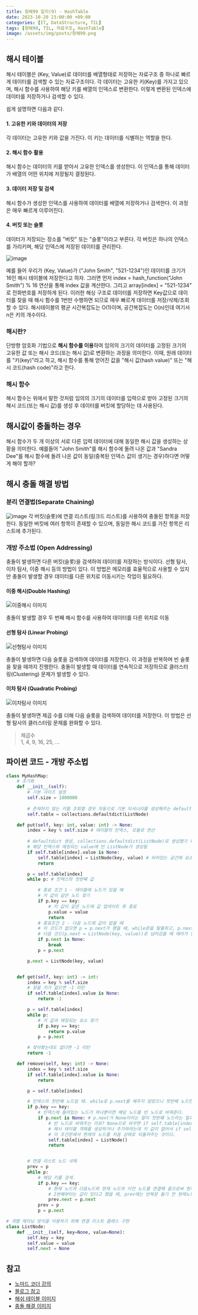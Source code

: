 ```yaml
---
title: 항해99 일지(9) - HashTable
date: 2023-10-20 23:00:00 +09:00
categories: [IT, DataStructure, TIL]
tags: [항해99, TIL, 자료구조, HashTable]
image: /assets/img/posts/항해99.png
---
```


## 해시 테이블
해시 테이블은 (Key, Value)로 데이터를 배열형태로 저장하는 자료구조 중 하나로 빠르게 데이터를 검색할 수 있는 자료구조이다. 
각 데이터는 고유한 키(Key)를 가지고 있으며, 해시 함수를 사용하여 해당 키를 배열의 인덱스로 변환한다. 이렇게 변환된 인덱스에 데이터를 저장하거나 검색할 수 있다.     
     
쉽게 설명하면 다음과 같다.     
#### 1. 고유한 키와 데이터의 저장
각 데이터는 고유한 키와 값을 가진다. 이 키는 데이터를 식별하는 역할을 한다.
#### 2. 해시 함수 활용
해시 함수는 데이터의 키를 받아서 고유한 인덱스를 생성한다. 이 인덱스를 통해 데이터가 배열의 어떤 위치에 저장될지 결정된다.
#### 3. 데이터 저장 및 검색
해시 함수가 생성한 인덱스를 사용하여 데이터를 배열에 저장하거나 검색한다. 이 과정은 매우 빠르게 이루어진다.
#### 4. 버킷 또는 슬롯
데이터가 저장되는 장소를 "버킷" 또는 "슬롯"이라고 부른다. 각 버킷은 하나의 인덱스를 가리키며, 해당 인덱스에 저장된 데이터를 관리한다.

![image](https://github.com/honge7694/honge7694.github.io/assets/76715487/6f15c309-e5eb-4fc5-a73c-8dbd71df2de5)

예를 들어 우리가 (Key, Value)가 ("John Smith", "521-1234")인 데이터를 크기가 16인 해시 테이블에 저장한다고 하자. 그러면 먼저 index = hash_function("John Smith") % 16 연산을 통해 index 값을 계산한다. 그리고 array[index] = "521-1234" 로 전화번호를 저장하게 된다.
이러한 해싱 구조로 데이터를 저장하면 Key값으로 데이터를 찾을 때 해시 함수를 1번만 수행하면 되므로 매우 빠르게 데이터를 저장/삭제/조회할 수 있다. 해시테이블의 평균 시간복잡도는 O(1)이며, 공간복잡도는 O(n)인데 여기서 n은 키의 개수이다.    

### 해시란?
단방향 암호화 기법으로 **해시 함수를 이용**하여 임의의 크기의 데이터를 고정된 크기의 고유한 값 또는 해시 코드(또는 해시 값)로 변환하는 과정을 의미한다. 이때, 원래 데이터를 "키(key)"라고 하고, 해시 함수를 통해 얻어진 값을 "해시 값(hash value)" 또는 "해시 코드(hash code)"라고 한다.    

### 해시 함수
 해시 함수는 위에서 말한 것처럼 임의의 크기의 데이터를 입력으로 받아 고정된 크기의 해시 코드(또는 해시 값)를 생성 후 데이터를 버킷에 할당하는 데 사용된다.     
     
## 해시값이 충돌하는 경우
해시 함수가 두 개 이상의 서로 다른 입력 데이터에 대해 동일한 해시 값을 생성하는 상황을 의미한다. 예를들어 "John Smith"를 해시 함수에 돌려 나온 값과 "Sandra Dee"를 해시 함수에 돌려 나온 값이 동일(중복된 인덱스 값이 생기는 경우)하다면 어떻게 해야 할까?   
    
## 해시 충돌 해결 방법

### 분리 연결법(Separate Chaining)
![image](https://github.com/honge7694/honge7694.github.io/assets/76715487/fdb3579b-b8fa-4e41-a0c8-6173b6799fc9)
각 버킷(슬롯)에 연결 리스트(링크드 리스트)를 사용하여 충돌된 항목을 저장한다. 동일한 버킷에 여러 항목이 존재할 수 있으며, 동일한 해시 코드를 가진 항목은 리스트에 추가된다.

### 개방 주소법 (Open Addressing)
충돌이 발생하면 다른 버킷(슬롯)을 검색하여 데이터를 저장하는 방식이다. 선형 탐사, 이차 탐사, 이중 해시 등의 방법이 있다. 이 방법은 메모리를 효율적으로 사용할 수 있지만 충돌이 발생할 경우 데이터를 다른 위치로 이동시키는 작업이 필요하다.

#### 이중 해시(Double Hashing)

![이중해시 이미지](https://github.com/honge7694/honge7694.github.io/assets/76715487/40264fc4-59ab-4fb4-b002-5b5fb7857db1)

충돌이 발생할 경우 두 번째 해시 함수를 사용하여 데이터를 다른 위치로 이동


#### 선형 탐사 (Linear Probing)

![선형탐사 이미지](https://github.com/honge7694/honge7694.github.io/assets/76715487/20f2f678-8ea7-49a9-8791-33ac4509ba77)

충돌이 발생하면 다음 슬롯을 검색하여 데이터를 저장한다. 이 과정을 반복하며 빈 슬롯을 찾을 때까지 진행한다. 충돌이 발생할 때 데이터를 연속적으로 저장하므로 클러스터링(Clustering) 문제가 발생할 수 있다.    
    
#### 이차 탐사 (Quadratic Probing)

![이차탐사 이미지](https://github.com/honge7694/honge7694.github.io/assets/76715487/987a47dd-2760-446a-8a45-ed70a43d2ab6)

충돌이 발생하면 제곱 수를 더해 다음 슬롯을 검색하여 데이터를 저장한다. 이 방법은 선형 탐사의 클러스터링 문제를 완화할 수 있다.     
> 제곱수     
> 1, 4, 9, 16, 25, ...

## 파이썬 코드 - 개방 주소법
```python
class MyHashMap:
    # 초기화
    def __init__(self):
        # 기본 사이즈 설정
        self.size = 1000000
        
        # 존재하지 않는 키를 조회할 경우 자동으로 기본 딕셔너리를 생성해주는 defaultdict 사용 -> 왜?
        self.table = collections.defaultdict(ListNode)

    def put(self, key: int, value: int) -> None:
        index = key % self.size # 테이블의 인덱스, 모듈로 연산
		
        # defaultdict 생성, collections.defaultdict(ListNode)로 생성했기 때문에
        # 해당 인덱스와 매칭되는 value에 빈 ListNode가 생성됨
        if self.table[index].value is None: 
            self.table[index] = ListNode(key, value) # 비어있는 공간에 요소 추가
            return

        p = self.table[index]
        while p: # 인덱스의 첫번째 값

            # 종료 조건 1 - 테이블에 노드가 있을 때
            # 키 값이 같은 노드 찾기
            if p.key == key:
                # 키 값이 같은 노드에 값 업데이트 후 종료
                p.value = value
                return
            # 종료조건 2 - 다음 노드에 값이 없을 때
            # 이 코드가 없으면 p = p.next가 됐을 때, while문을 탈출하고, p.next에는 아무것도 없기 때문에
            # 다음 코드(p.next = ListNode(key, value))로 넘어갔을 때 에러가 난다.
            if p.next is None:
                break
            p = p.next

        p.next = ListNode(key, value)


    def get(self, key: int) -> int:
        index = key % self.size
        # 찾을 키가 없으면 -1 리턴
        if self.table[index].value is None:
            return -1

        p = self.table[index]
        while p:
            # 키 값과 매칭되는 요소 찾기
            if p.key == key:
                return p.value
            p = p.next

        # 찾아봤는데도 없다면 -1 리턴
        return -1

    def remove(self, key: int) -> None:
        index = key % self.size
        if self.table[index].value is None:
            return

        p = self.table[index]

        # 인덱스의 첫번째 노드일 때. while로 p.next를 해주지 않았으니 첫번째 노드만 비교한다.
        if p.key == key:
            # 인덱스에 들어있는 노드가 하나뿐이면 해당 노드를 빈 노드로 바꿔준다.
            if p.next is None: # p.next가 None이라는 말이 첫번째 노드라는 말과 같다.
                # 빈 노드로 바꿔주는 이유? None으로 바꾸면 if self.table[index].value is None 코드에서 table[index] 자체가 None이기 때문에 .value를 수행할 수 없어서 에러가 남
                # 해시 테이블 객체를 생성하거나 추가하려는데 키 값이 없어서 if self.table[index].value is None 조건문을 탈 때에 self.table[index]는 자동으로 ListNode()로 생성되기 때문에
                # 이 조건문에서 현재의 노드를 처음 상태로 되돌려주는 것이다.
                self.table[index] = ListNode()
                return


        # 연결 리스트 노드 삭제
        prev = p
        while p:
            # 해당 키를 검색.
            if p.key == key:
                # 현재 노드의 다음노드와 현재 노드의 이전 노드를 연결해 줌으로써 현재노드의 연결을 끊는다. 왜 이렇게 되나요? 첫번째 노드는 이미 위에서 걸러지고,
                # 2번째부터는 값이 있다고 했을 때, prev에는 반복문 돌기 전 현재노드 즉, 다음 반복문에서는 이전노드가 담기고 p에는 다음 노드가 담기기 때문이다.
                prev.next = p.next
            prev = p
            p = p.next

# 개별 체이닝 방식을 이용하기 위해 연결 리스트 클래스 구현
class ListNode:
    def __init__(self, key=None, value=None):
        self.key = key
        self.value = value
        self.next = None
```




## 참고
- [노마드 코더 강의](https://www.youtube.com/watch?v=HraOg7W3VAM&t=281s)
- [블로그 참고](https://mangkyu.tistory.com/102)
- [해쉬 테이블 이미지](https://ko.wikipedia.org/wiki/%ED%95%B4%EC%8B%9C_%ED%85%8C%EC%9D%B4%EB%B8%94)
- [충돌 해결 이미지](https://courses.cs.washington.edu/courses/cse326/00wi/handouts/lecture16/sld025.htm)




